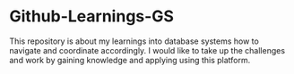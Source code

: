 # Github-Learnings-GS
This repository is about my learnings into database systems how to navigate and coordinate accordingly. I would like to take up the challenges and work by gaining knowledge and applying using this platform.
